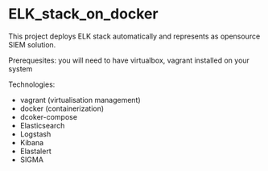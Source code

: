 # ELK_stack_on_docker

This project deploys ELK stack automatically
and represents as opensource SIEM solution.

Prerequesites:
  you will need to have virtualbox, vagrant installed on your system

Technologies:
  - vagrant (virtualisation management)
  - docker (containerization)
  - dcoker-compose 
  - Elasticsearch
  - Logstash
  - Kibana
  - Elastalert
  - SIGMA
